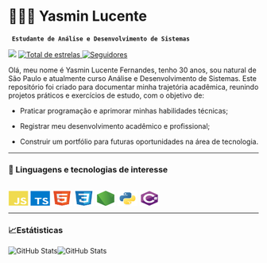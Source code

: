 # 👩🏻‍💻 Yasmin Lucente 
**` Estudante de Análise e Desenvolvimento de Sistemas`**
<div>
 <a href="https://www.linkedin.com/in/yasmin-lucente-fernandes-57038918a/" target="_blank"><img src="https://img.shields.io/badge/-LinkedIn-%230077B5?style=for-the-badge&logo=linkedin&logoColor=white" target="_blank"></a>
     <a href="https://github.com/Ylucente?tab=repositories&sort=stargazers">
        <img 
            alt="Total de estrelas" 
            title="Total de estrelas GitHub" 
            src="https://custom-icon-badges.demolab.com/github/stars/Ylucente?color=55960c&style=for-the-badge&labelColor=488207&logo=star&label=estrelas"
        />
          <a href="https://github.com/Ylucente?tab=repositories&sort=stargazers">
        <img 
            alt="Seguidores" 
            title="Me siga no GitHub" 
            src="https://custom-icon-badges.demolab.com/github/followers/Ylucente?color=236ad3&labelColor=1155ba&style=for-the-badge&logo=github&label=Seguidores&logoColor=white"
        />
    </a>
    </a> 

Olá, meu nome é Yasmin Lucente Fernandes, tenho 30 anos, sou natural de São Paulo e atualmente curso Análise e Desenvolvimento de Sistemas.
Este repositório foi criado para documentar minha trajetória acadêmica, reunindo projetos práticos e exercícios de estudo, com o objetivo de:

* Praticar programação e aprimorar minhas habilidades técnicas;

* Registrar meu desenvolvimento acadêmico e profissional;

* Construir um portfólio para futuras oportunidades na área de tecnologia.


</div>
<hr>

 ### 🤖 Linguagens e tecnologias de interesse
 <div style="display: inline_block"><br>
  <img align="center" alt="ylucente-Js" height="30" width="40" src="https://raw.githubusercontent.com/devicons/devicon/master/icons/javascript/javascript-plain.svg">
  <img align="center" alt="Ylucente-Ts" height="30" width="40" src="https://raw.githubusercontent.com/devicons/devicon/master/icons/typescript/typescript-plain.svg">
  <img align="center" alt="Ylucente-HTML" height="30" width="40" src="https://raw.githubusercontent.com/devicons/devicon/master/icons/html5/html5-original.svg">
  <img align="center" alt="Ylucente-CSS" height="30" width="40" src="https://raw.githubusercontent.com/devicons/devicon/master/icons/css3/css3-original.svg">
  <img align="center" alt="Ylucente-node.js" height="30" width="40" src="https://raw.githubusercontent.com/devicons/devicon/master/icons/nodejs/nodejs-original.svg">
  <img align="center" alt="Ylucente-Python" height="30" width="40" src="https://raw.githubusercontent.com/devicons/devicon/master/icons/python/python-original.svg">
  <img align="center"
    alt="Ylucente-Csharp" 
    height="30"
     width="40" 
    src="https://raw.githubusercontent.com/devicons/devicon/master/icons/csharp/csharp-original.svg">
</div>
<hr>

### 📈Estátisticas

<img 
    align="left"
    alt="GitHub Stats"
    height="150"
    src="https://github-readme-stats.vercel.app/api?username=Ylucente&show_icons=true&theme=dracula&locale=pt-br"
    />
<img 
    align="left"
    alt="GitHub Stats"
    height="150"
    src="https://github-readme-stats.vercel.app/api/top-langs/?username=Ylucente&layout=compact&custom_title=Tecnologias&theme=dracula&locale=pt-br&langs_count=9"
    />
 
